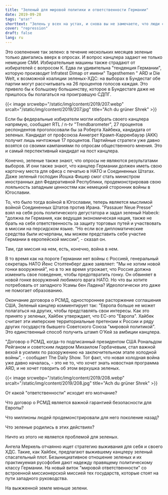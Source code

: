 ```yaml
---
title: "Зеленый для мировой политики и ответственности Германии"
date: 2019-09-28
tags: "штат"
shorttext: "Зелень у всех на устах, и снова вы не замечаете, что люди слушают, но решаете в соответствии с повседневной ситуацией или видео Резо."
cover: "repression"
draft: false
lang: ru
---
```


Это озеленение так зелено: в течение нескольких месяцев зеленые только двигались вверх в опросах. И вопрос канцлера задают не только немецкие СМИ. Избирательные машины также страдают от избирателей с вопросом К. Едва ли удивительна "тенденция Германии", которую производит Infratest Dimap от имени" Tagesthemen " ARD и Die Welt, к возможной коалиции зеленых-ХДС: на выборах в Бундестаг обе партии могут рассчитывать на 26 процентов голосов каждая. Это привело бы к большому большинству, которое в Бундестаге даже не пришлось бы полагаться на проигравшую СДПГ.

{{< image srcwebp="/static/img/content/2019/207.webp" srcalt="/static/img/content/2019/207.jpg" title="Ach du grüner Shrek" >}}

Если бы федеральные избиратели могли избрать своего канцлера напрямую, сообщает RTL / n-tv "Trendbarometer", 27 процентов респондентов проголосовали бы за Роберта Хайбека, кандидата от зеленых. Кандидат от профсоюза Аннегрет Крамп-Карренбауэр (AKK) получит лишь ничтожные 17 процентов. Партийные стратеги уже давно возятся со своими кампаниями по опросам общественного мнения. Это и самый перспективный кандидат на пост канцлера.

Конечно, зеленые также знают, что опросы не являются результатами выборов. И они также знают, что канцлер Германии должен иметь свою карточку места для офиса с печатью в НАТО и Соединенных Штатах. Даже зеленый господин Йошка Фишер смог стать министром иностранных дел Федеративной Республики, продемонстрировав свою лояльность западным ценностям как немецкий сторонник войны в Югославии.

То, что было тогда войной в Югославии, теперь является мыслимой войной Соединенных Штатов против Ирана. "Passauer Neue Presse" взял на себя роль политического дегустатора и задал зеленый Habeck: "должна ли Германия, как ведущая экономическая нация, также не брать на себя ответственность за защиту торговых путей и участвовать в миссии на персидском языке. "Но если все дипломатические средства были исчерпаны, мы можем представить себе участие Германии в европейской миссии", - сказал он.

Там, где миссия на нем, есть, конечно, война в нем.

В то время как на пороге Германии нет войны с Россией, генеральный секретарь НАТО Йенс Столтенберг даже заявляет: "Мы не хотим новой гонки вооружений", но в то же время угрожает, что Россия должна изменить свое поведение, чтобы предотвратить гонку. Он обвиняет в новой гонке вооружений любимого врага НАТО. Но что вы хотите потребовать от западного Усамы бен Ладена? Идеологически это даже не помогает образованию. 

Окончание договора о РСМД, одностороннее расторжение соглашения США, Зеленый канцлер комментирует так: "Европа больше не может полагаться на других, чтобы представлять свои интересы. Как это принято у зеленых, Хайбек утверждает, что ЕС-это "Европа". Хайбек считает эти имперские территориальные претензии к России и ряду других государств бывшего Советского Союза "мировой политикой". Это единственный способ получить штамп О'Кей за амбиции канцлера.

"Договор о РСМД, когда-то подписанный президентом США Рональдом Рейганом и советским лидером Михаилом Горбачевым, стал важной вехой в усилиях по разоружению на заключительном этапе холодной войны", - сообщает The Daily Show. Тот факт, что новая холодная война уже давно началась, - это не то, что хочет знать новостная программа ARD, и не хочет говорить об этом верхушка зеленых.

{{< image srcwebp="/static/img/content/2019/208.webp" srcalt="/static/img/content/2019/208.jpg" title="Ach du grüner Shrek" >}}

От какой "ответственности" исходит его молчание?

Что договор о РСМД является важной гарантией безопасности для Европы?

Что миллионы людей продемонстрировали для него поколение назад?

Что зеленые родились в этих действиях?

Ничто из этого не является проблемой для зеленых.

Ангела Меркель отчаянно ищет стратегию выживания для себя и своего ХДС. Такие, как Хайбек, предлагают выжившему канцлеру зеленый спасательный плот. Безынициативное отношение зеленых и их практикуемая русофобия дают надежду правящему политическому классу Германии. На новый виток "мировой ответственности" со встроенной миссионерской миссией тех государств, которые стоят на пути западного руководства.

На выжженной земле меньше зелени.
